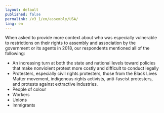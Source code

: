 ```yaml
---
layout: default
published: false
permalink: /v3_1/en/assembly/USA/
lang: en
---
```


When asked to provide more context about who was especially vulnerable to restrictions on their rights to assembly and association by the government or its agents in 2018, our respondents mentioned all of the following:
-	An increasing turn at both the state and national levels toward policies that make nonviolent protest more costly and difficult to conduct legally
-	Protesters, especially civil rights protesters, those from the Black Lives Matter movement, indigenous rights activists, anti-fascist protesters, and protests against extractive industries. 
-	People of colour
-	Workers
-	Unions
-	Immigrants

